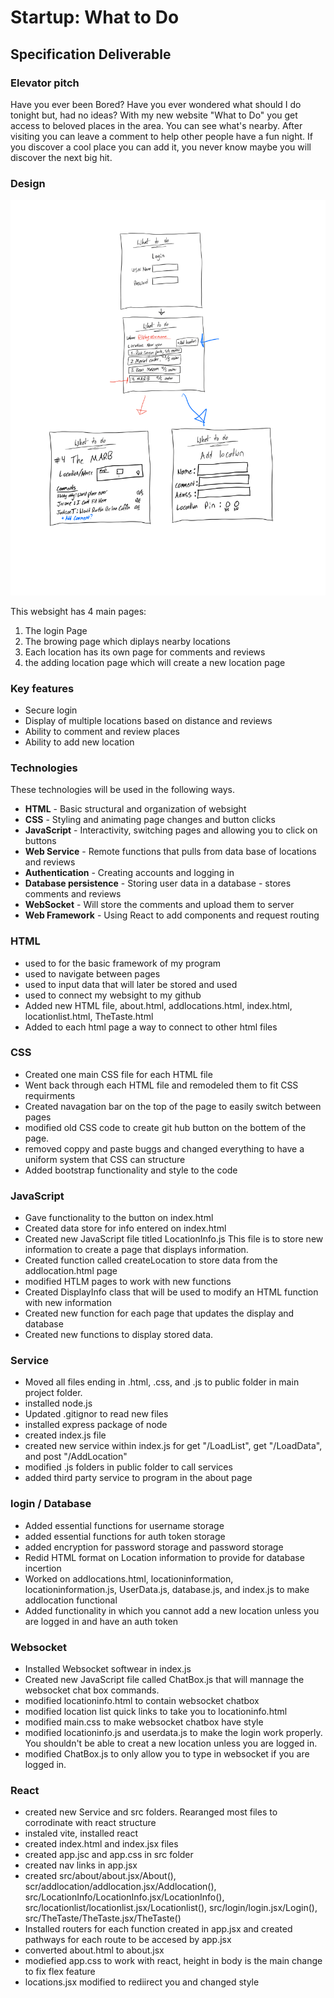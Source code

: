 # Startup: What to Do

## Specification Deliverable

### Elevator pitch

Have you ever been Bored? Have you ever wondered what should I do tonight but, had no ideas? With my new website "What to Do" you get access to beloved places in the area. You can see what's nearby. After visiting you can leave a comment to help other people have a fun night. If you discover a cool place you can add it, you never know maybe you will discover the next big hit.

### Design

![](ModelDiagram.png)

This websight has 4 main pages:
1. The login Page
1. The browing page which diplays nearby locations
1. Each location has its own page for comments and reviews
1. the adding location page which will create a new location page

### Key features

- Secure login
- Display of multiple locations based on distance and reviews
- Ability to comment and review places
- Ability to add new location

### Technologies

These technologies will be used in the following ways.

- **HTML** - Basic structural and organization of websight
- **CSS** - Styling and animating page changes and button clicks
- **JavaScript** - Interactivity, switching pages and allowing you to click on buttons
- **Web Service** - Remote functions that pulls from data base of locations and reviews
- **Authentication** - Creating accounts and logging in
- **Database persistence** - Storing user data in a database - stores comments and reviews
- **WebSocket** - Will store the comments and upload them to server
- **Web Framework** - Using React to add components and request routing

### HTML
- used to for the basic framework of my program
- used to navigate between pages
- used to input data that will later be stored and used
- used to connect my websight to my github
- Added new HTML file, about.html, addlocations.html, index.html, locationlist.html, TheTaste.html
- Added to each html page a way to connect to other html files

### CSS 
- Created one main CSS file for each HTML file
- Went back through each HTML file and remodeled them to fit CSS requirments
- Created navagation bar on the top of the page to easily switch between pages
- modified old CSS code to create git hub button on the bottem of the page.
- removed coppy and paste buggs and changed everything to have a uniform system that CSS can structure
- Added bootstrap functionality and style to the code

### JavaScript
- Gave functionality to the button on index.html
- Created data store for info entered on index.html
- Created new JavaScript file titled LocationInfo.js This file is to store new information to create a page that displays information.
- Created function called createLocation to store data from the addlocation.html page
- modified HTLM pages to work with new functions
- Created DisplayInfo class that will be used to modify an HTML function with new information
- Created new function for each page that updates the display and database
- Created new functions to display stored data.

### Service
 - Moved all files ending in .html, .css, and .js to public folder in main project folder.
 - installed node.js
 - Updated .gitignor to read new files
 - installed express package of node
 - created index.js file
 - created new service within index.js for get "/LoadList", get "/LoadData", and post "/AddLocation"
 - modified .js folders in public folder to call services
 - added third party service to program in the about page

### login / Database
 - Added essential functions for username storage
 - added essential functions for auth token storage
 - added encryption for password storage and password storage
 - Redid HTML format on Location information to provide for database incertion
 - Worked on addlocations.html, locationinformation, locationinformation.js, UserData.js, database.js,  and index.js to make addlocation functional
 - Added functionality in which you cannot add a new location unless you are logged in and have an auth token

### Websocket
 - Installed Websocket softwear in index.js
 - Created new JavaScript file called ChatBox.js that will mannage the websocket chat box commands.
 - modified locationinfo.html to contain websocket chatbox
 - modified location list quick links to take you to locationinfo.html
 - modified main.css to make websocket chatbox have style
 - modified locationinfo.js and userdata.js to make the login work properly. You shouldn't be able to creat a new location unless you are logged in.
 - modified ChatBox.js to only allow you to type in websocket if you are logged in.

### React
 - created new Service and src folders. Rearanged most files to corrodinate with react structure
 - instaled vite, installed react
 - created index.html and index.jsx files
 - created app.jsc and app.css in src folder
 - created nav links in app.jsx
 - created src/about/about.jsx/About(), scr/addlocation/addlocation.jsx/Addlocation(), src/LocationInfo/LocationInfo.jsx/LocationInfo(), src/locationlist/locationlist.jsx/Locationlist(), src/login/login.jsx/Login(), src/TheTaste/TheTaste.jsx/TheTaste()
 - Installed routers for each function created in app.jsx and created pathways for each route to be accesed by app.jsx
 - converted about.html to about.jsx
 - modiefied app.css to work with react, height in body is the main change to fix flex feature
 - locations.jsx modified to rediirect you and changed style
